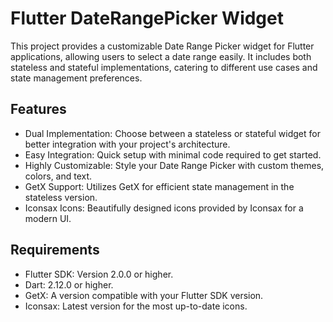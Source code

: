 # Flutter DateRangePicker Widget

This project provides a customizable Date Range Picker widget for Flutter applications, allowing users to select a date range easily. It includes both stateless and stateful implementations, catering to different use cases and state management preferences.

## Features

- Dual Implementation: Choose between a stateless or stateful widget for better integration with your project's architecture.
- Easy Integration: Quick setup with minimal code required to get started.
- Highly Customizable: Style your Date Range Picker with custom themes, colors, and text.
- GetX Support: Utilizes GetX for efficient state management in the stateless version.
- Iconsax Icons: Beautifully designed icons provided by Iconsax for a modern UI.

## Requirements

- Flutter SDK: Version 2.0.0 or higher.
- Dart: 2.12.0 or higher.
- GetX: A version compatible with your Flutter SDK version.
- Iconsax: Latest version for the most up-to-date icons.